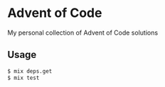 # Advent of Code

My personal collection of Advent of Code solutions

## Usage

```bash
$ mix deps.get
$ mix test
```
